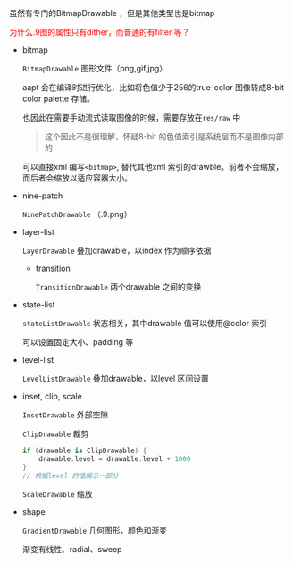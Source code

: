虽然有专门的BitmapDrawable ，但是其他类型也是bitmap 

<font color=red>为什么.9图的属性只有dither，而普通的有filter 等？</font>

- bitmap 

    `BitmapDrawable` 图形文件（png,gif,jpg）

    aapt 会在编译时进行优化，比如将色值少于256的true-color 图像转成8-bit color palette 存储。

    也因此在需要手动流式读取图像的时候，需要存放在`res/raw` 中

    > 这个因此不是很理解，怀疑8-bit 的色值索引是系统层而不是图像内部的

    可以直接xml 编写`<bitmap>`, 替代其他xml 索引的drawble。前者不会缩放，而后者会缩放以适应容器大小。  

- nine-patch

    `NinePatchDrawable` （.9.png）

- layer-list

    `LayerDrawable` 叠加drawable，以index 作为顺序依据

    - transition

        `TransitionDrawable` 两个drawable 之间的变换

- state-list

    `stateListDrawable` 状态相关，其中drawable 值可以使用@color 索引

    可以设置固定大小、padding 等

- level-list

    `LevelListDrawable` 叠加drawable，以level 区间设置

- inset, clip, scale 

    `InsetDrawable` 外部空隙

    `ClipDrawable` 裁剪

    ```kotlin
    if (drawable is ClipDrawable) {
        drawable.level = drawable.level + 1000
    }
    // 根据level 的值展示一部分
    ```

    `ScaleDrawable` 缩放

- shape

    `GradientDrawable` 几何图形，颜色和渐变  

    渐变有线性、radial、sweep



